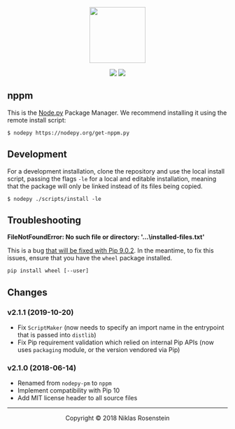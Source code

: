 <p align="center"><img src="https://i.imgur.com/fy4KZIW.png" height="128px"></p>
<p align="center">
  <img src="https://img.shields.io/badge/License-MIT-yellow.svg">
    <a href="https://travis-ci.org/nodepy/nppm"><img src="https://travis-ci.org/nodepy/nppm.svg?branch=master"></a>
</p>

## nppm

[Node.py]: https://nodepy.org/

This is the [Node.py] Package Manager. We recommend installing it using the
remote install script:

    $ nodepy https://nodepy.org/get-nppm.py

## Development

For a development installation, clone the repository and use the local
install script, passing the flags `-le` for a local and editable installation,
meaning that the package will only be linked instead of its files being
copied.

    $ nodepy ./scripts/install -le

## Troubleshooting

__FileNotFoundError: No such file or directory: '...\\installed-files.txt'__

This is a bug [that will be fixed with Pip 9.0.2](https://github.com/pypa/pip/issues/373#issuecomment-302632300).
In the meantime, to fix this issues, ensure that you have the `wheel` package
installed.

    pip install wheel [--user]

## Changes

### v2.1.1 (2019-10-20)

* Fix `ScriptMaker` (now needs to specify an import name in the entrypoint
    that is passed into `distlib`)
* Fix Pip requirement validation which relied on internal Pip APIs (now uses
    `packaging` module, or the version vendored via Pip)

### v2.1.0 (2018-06-14)

* Renamed from `nodepy-pm` to `nppm`
* Implement compatibility with Pip 10
* Add MIT license header to all source files

---

<p align="center">Copyright &copy; 2018 Niklas Rosenstein</p>
